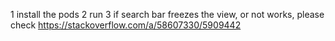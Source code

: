 1 install the pods
2 run 
3 if search bar freezes the view, or not works, please check https://stackoverflow.com/a/58607330/5909442
